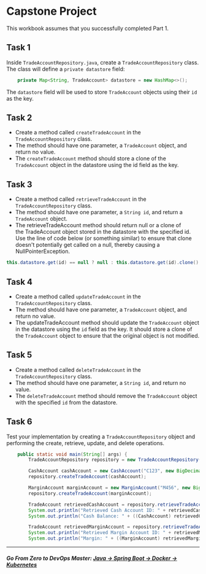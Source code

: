 # Capstone Project

This workbook assumes that you successfully completed Part 1.

## Task 1
Inside `TradeAccountRepository.java`, create a `TradeAccountRepository` class. The class will define a `private datastore` field:

```java
    private Map<String, TradeAccount> datastore = new HashMap<>();
```

The `datastore` field will be used to store `TradeAccount` objects using their `id` as the key.

## Task 2

- Create a method called `createTradeAccount` in the `TradeAccountRepository` class. 
- The method should have one parameter, a `TradeAccount` object, and return no value. 
- The `createTradeAccount` method should store a clone of the `TradeAccount` object in the datastore using the id field as the key.

## Task 3
- Create a method called `retrieveTradeAccount` in the `TradeAccountRepository` class. 
- The method should have one parameter, a `String id`, and return a `TradeAccount` object.
- The retrieveTradeAccount method should return null or a clone of the TradeAccount object stored in the datastore with the specified id. Use the line of code below (or something similar) to ensure that clone doesn't potentially get called on a null, thereby causing a NullPointerException.

```java
this.datastore.get(id) == null ? null : this.datastore.get(id).clone();
```



## Task 4
- Create a method called `updateTradeAccount` in the `TradeAccountRepository` class. 
- The method should have one parameter, a `TradeAccount` object, and return no value.
- The updateTradeAccount method should update the `TradeAccount` object in the datastore using the `id` field as the key. It should store a clone of the `TradeAccount` object to ensure that the original object is not modified.

## Task 5
- Create a method called `deleteTradeAccount` in the `TradeAccountRepository` class. 
- The method should have one parameter, a `String id`, and return no value.
- The `deleteTradeAccount` method should remove the `TradeAccount` object with the specified `id` from the datastore.

## Task 6
 Test your implementation by creating a `TradeAccountRepository` object and performing the create, retrieve, update, and delete operations.

```java
    public static void main(String[] args) {
        TradeAccountRepository repository = new TradeAccountRepository();

        CashAccount cashAccount = new CashAccount("C123", new BigDecimal("1000.00"));
        repository.createTradeAccount(cashAccount);

        MarginAccount marginAccount = new MarginAccount("M456", new BigDecimal("5000.00"));
        repository.createTradeAccount(marginAccount);

        TradeAccount retrievedCashAccount = repository.retrieveTradeAccount("C123");
        System.out.println("Retrieved Cash Account ID: " + retrievedCashAccount.getId());
        System.out.println("Cash Balance: " + ((CashAccount) retrievedCashAccount).getCashBalance());

        TradeAccount retrievedMarginAccount = repository.retrieveTradeAccount("M456");
        System.out.println("Retrieved Margin Account ID: " + retrievedMarginAccount.getId());
        System.out.println("Margin: " + ((MarginAccount) retrievedMargin
```

----------

##### **Go From Zero to DevOps Master**: *[Java → Spring Boot → Docker → Kubernetes](https://rslim087a.github.io/zero-devops-roadmap/)*
